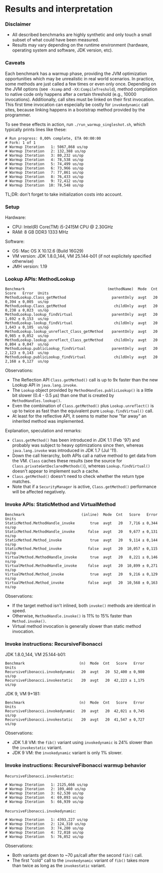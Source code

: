 # Results and interpretation

### Disclaimer

* All described benchmarks are highly synthetic and only touch a small subset of what could have been measured.
* Results may vary depending on the runtime environment (hardware, operating system and software, JDK version, etc).

### Caveats

Each benchmark has a warmup phase, providing the JVM optimization opportunities which may be unrealistic in real
world scenarios. In practice, some methods are just called a few times or even only once. Depending on the JVM options
(see `-Xcomp` and `-XX:CompileTreshold`), method compilation to native code only happens after a certain threshold
(e.g., 10000 invocations). Additionally, call sites must be linked on their first invocation. This first time
invocation can especially be costly for `invokedynamic` call sites, because linking happens in a bootstrap method
provided by the programmer.

To see these effects in action, run `./run_warmup_singleshot.sh`, which typically prints lines like these:

    # Run progress: 0,00% complete, ETA 00:00:00
    # Fork: 1 of 1
    # Warmup Iteration   1: 5067,868 us/op
    # Warmup Iteration   2: 132,388 us/op
    # Warmup Iteration   3: 80,232 us/op
    # Warmup Iteration   4: 78,538 us/op
    # Warmup Iteration   5: 74,499 us/op
    # Warmup Iteration   6: 73,966 us/op
    # Warmup Iteration   7: 77,861 us/op
    # Warmup Iteration   8: 76,433 us/op
    # Warmup Iteration   9: 72,412 us/op
    # Warmup Iteration  10: 78,548 us/op


TL;DR: don't forget to take initialization costs into account.

### Setup

Hardware:
- CPU: Intel(R) Core(TM) i5-2415M CPU @ 2.30GHz
- RAM: 8 GB DDR3 1333 MHz

Software:
- OS: Mac OS X 10.12.6 (Build 16G29)
- VM version: JDK 1.8.0_144, VM 25.144-b01 (if not explicitely specified otherwise)
- JMH version: 1.19


### Lookup APIs: MethodLookup

    Benchmark                                      (methodName)  Mode  Cnt  Score   Error  Units
    MethodLookup.Class_getMethod                     parentOnly  avgt   20  0,394 ± 0,005  us/op
    MethodLookup.Class_getMethod                      childOnly  avgt   20  0,238 ± 0,023  us/op
    MethodLookup.lookup_findVirtual                  parentOnly  avgt   20  1,692 ± 0,153  us/op
    MethodLookup.lookup_findVirtual                   childOnly  avgt   20  1,643 ± 0,105  us/op
    MethodLookup.lookup_unreflect_Class_getMethod    parentOnly  avgt   20  0,985 ± 0,052  us/op
    MethodLookup.lookup_unreflect_Class_getMethod     childOnly  avgt   20  0,804 ± 0,047  us/op
    MethodLookup.publicLookup_findVirtual            parentOnly  avgt   20  2,123 ± 0,143  us/op
    MethodLookup.publicLookup_findVirtual             childOnly  avgt   20  2,168 ± 0,127  us/op


Observations:

* The Reflection API `Class.getMethod()` call is up to 9x faster than the new Lookup API in `java.lang.invoke`.
* The `Lookup` object provided by `MethodHandles.publicLookup()` is a little bit slower (0.4 - 0.5 µs) than one
  that is created by `MethodHandles.lookup()`.
* Even the combination of `Class.getMethod()` plus `Lookup.unreflect()` is up to twice as fast than the equivalent
  pure `Lookup.findVirtual()` call.
* At least for the reflective API, it seems to matter how "far away" an inherited method was implemented.

Explanation, speculation and remarks:

* `Class.getMethod()` has been introduced in JDK 1.1 (Feb '97) and probably was subject to heavy optimizations
  since then, whereas `java.lang.invoke` was introduced in JDK 1.7 (Jul '11).
* Down the call hierarchy, both APIs call a native method to get data from the VM. `Class` caches these results
  (see the source for `Class.privateGetDeclaredMethods()`), whereas `Lookup.findVirtual()` doesn't appear to
  implement such a cache.
* `Class.getMethod()` doesn't need to check whether the return type matches.
* Note that if a `SecurityManager` is active, `Class.getMethod()` performance will be affected negatively.


### Invoke APIs: StaticMethod and VirtualMethod

    Benchmark                          (inline)  Mode  Cnt   Score   Error  Units
    StaticMethod.MethodHandle_invoke       true  avgt   20   7,716 ± 0,344  ns/op
    StaticMethod.MethodHandle_invoke      false  avgt   20   9,677 ± 0,131  ns/op
    StaticMethod.Method_invoke             true  avgt   20   9,114 ± 0,144  ns/op
    StaticMethod.Method_invoke            false  avgt   20  10,057 ± 0,115  ns/op
    VirtualMethod.MethodHandle_invoke      true  avgt   20   8,221 ± 0,146  ns/op
    VirtualMethod.MethodHandle_invoke     false  avgt   20  10,899 ± 0,271  ns/op
    VirtualMethod.Method_invoke            true  avgt   20   9,216 ± 0,129  ns/op
    VirtualMethod.Method_invoke           false  avgt   20  10,568 ± 0,163  ns/op


Observations:

* If the target method isn't inlined, both `invoke()` methods are identical in speed.
* Otherwise, `MethodHandle.invoke()` is 11% to 15% faster than `Method.invoke()`.
* Virtual method invocation is generally slower than static method invocation.


### Invoke instructions: RecursiveFibonacci

JDK 1.8.0_144, VM 25.144-b01:

    Benchmark                         (n)  Mode  Cnt   Score   Error  Units
    RecursiveFibonacci.invokedynamic   20  avgt   20  52,400 ± 0,980  us/op
    RecursiveFibonacci.invokestatic    20  avgt   20  42,223 ± 1,175  us/op

JDK 9, VM 9+181:

    Benchmark                         (n)  Mode  Cnt   Score   Error  Units
    RecursiveFibonacci.invokedynamic   20  avgt   20  42,021 ± 0,745  us/op
    RecursiveFibonacci.invokestatic    20  avgt   20  41,547 ± 0,727  us/op


Observations:

* JDK 1.8 VM: the `fib()` variant using `invokedynamic` is 24% slower than the `invokestatic` variant.
* JDK 9 VM: the `invokedynamic` variant is only 1% slower.


### Invoke instructions: RecursiveFibonacci warmup behavior

`RecursiveFibonacci.invokestatic`:

    # Warmup Iteration   1: 2125,666 us/op
    # Warmup Iteration   2: 109,460 us/op
    # Warmup Iteration   3: 62,530 us/op
    # Warmup Iteration   4: 69,093 us/op
    # Warmup Iteration   5: 66,939 us/op

`RecursiveFibonacci.invokedynamic`:

    # Warmup Iteration   1: 4393,227 us/op
    # Warmup Iteration   2: 124,310 us/op
    # Warmup Iteration   3: 74,280 us/op
    # Warmup Iteration   4: 72,018 us/op
    # Warmup Iteration   5: 76,052 us/op


Observations:

* Both variants get down to ~70 µs/call after the second `fib()` call.
* The first "cold" call to the `invokedynamic` variant of `fib()` takes more than twice as long as
  the `invokestatic` variant.

